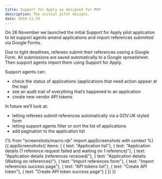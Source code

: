 ```yaml
---
title: Support for Apply as designed for MVP
description: The initial pilot designs.
date: 2019-11-29
---
```


On 26 November we launched the initial Support for Apply pilot application to let support agents amend applications and import references submitted via Google Forms.

Due to tight deadlines, referees submit their references ussing a Google Form. All submissions are saved automatically to a Google spreadsheet. Then support agents import them using Support for Apply.

Support agents can:

* check the status of applications (applications that need action appear at the top)
* see an audit trail of everything that’s happened to an application
* create new vendor API tokens

In future we’ll look at:

* letting referees submit references automatically via a GOV.UK styled form
* letting support agents filter or sort the list of applications
* add pagination to the application list

{% from "screenshots/macro.njk" import appScreenshots with context %}
{{ appScreenshots({
  items: [
    { text: "Application list"},
    { text: "Application details (1 reference request failed and waiting on 1 reference)"},
    { text: "Application details (references received)"},
    { text: "Application details (Waiting on references)"},
    { text: "Import references form"},
    { text: "Import references success page"},
    { text: "API tokens list"},
    { text: "Create API token"},
    { text: "Create API token success page"}
  ]
}) }}
